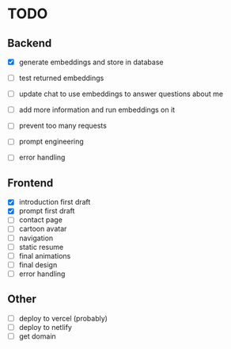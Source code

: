 # TODO

## Backend

- [x] generate embeddings and store in database
- [ ] test returned embeddings
- [ ] update chat to use embeddings to answer questions about me
- [ ] add more information and run embeddings on it
- [ ] prevent too many requests
- [ ] prompt engineering
- [ ] error handling


## Frontend

- [x] introduction first draft
- [x] prompt first draft
- [ ] contact page
- [ ] cartoon avatar
- [ ] navigation
- [ ] static resume
- [ ] final animations
- [ ] final design
- [ ] error handling

## Other

- [ ] deploy to vercel (probably)
- [ ] deploy to netlify
- [ ] get domain